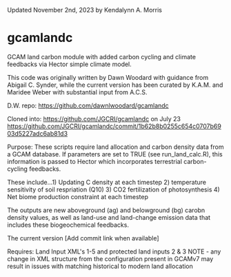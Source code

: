 Updated November 2nd, 2023 by Kendalynn A. Morris

# gcamlandc
GCAM land carbon module with added carbon cycling and climate feedbacks via Hector simple climate model.

This code was originally written by Dawn Woodard with guidance from Abigail C. Synder, 
while the current version has been curated by K.A.M. and Maridee Weber with substantial input from A.C.S.

D.W. repo: https://github.com/dawnlwoodard/gcamlandc

Cloned into: https://github.com/JGCRI/gcamlandc on July 23
https://github.com/JGCRI/gcamlandc/commit/1b62b8b0255c654c0707b6903d5227adc6ab81d3

Purpose: These scripts require land allocation and carbon density data from a GCAM database.
If parameters are set to TRUE (see run_land_calc.R), this information is passed to Hector which 
incorporates terrestrial carbon-cycling feedbacks.

These include...1) Updating C density at each timestep
		2) temperature sensitivity of soil respriation (Q10)
		3) CO2 fertilization of photosynthesis
		4) Net biome production constraint at each timestep

The outputs are new aboveground (ag) and belowground (bg) carobn density values,
as well as land-use and land-change emission data that includes these biogeochemical feedbacks.


The current version [Add commit link when available]

Requires:
Land Input XML's 1-5 and protected land inputs 2 & 3
NOTE - any change in XML structure from the configuration present in GCAMv7 
may result in issues with matching historical to modern land allocation


